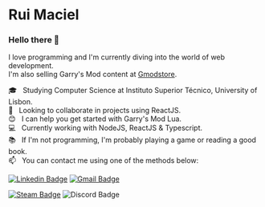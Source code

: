 # Rui Maciel

### Hello there 👋
I love programming and I'm currently diving into the world of web development.
<br/> I'm also selling Garry's Mod content at [Gmodstore](https://www.gmodstore.com/users/SmOkEwOw/addons).

 :mortar_board:  &nbsp; Studying Computer Science at Instituto Superior Técnico, University of Lisbon.
 <br/> :purple_heart: &nbsp; Looking to collaborate in projects using ReactJS.
 <br/> :blush: &nbsp; I can help you get started with Garry's Mod Lua.
 <br/> :computer: &nbsp; Currently working with NodeJS, ReactJS & Typescript.
 <br/> :books:  &nbsp; If I'm not programming, I'm probably playing a game or reading a good book.
 <br/> :mailbox: &nbsp; You can contact me using one of the methods below: 
 
 [![Linkedin Badge](https://img.shields.io/badge/-Rui%20Maciel-blue?style=flat-square&logo=Linkedin&logoColor=white&link=https://www.linkedin.com/in/ruigouveiamaciel/)](https://www.linkedin.com/in/tgmarinho/) 
[![Gmail Badge](https://img.shields.io/badge/-ruigouveiamaciel@gmail.com-c14438?style=flat-square&logo=Gmail&logoColor=white&link=mailto:ruigouveiamaciel@gmail.com)](mailto:ruigouveiamaciel@gmail.com)

[![Steam Badge](https://img.shields.io/badge/-SmOkEwOw-171a21?style=flat-square&logo=Steam&logoColor=white&link=https://steamcommunity.com/id/SmOkEwOw/)](https://steamcommunity.com/id/SmOkEwOw/)
![Discord Badge](https://img.shields.io/badge/-SmOkEwOw%230398-7289da?style=flat-square&logo=Discord&logoColor=white)
